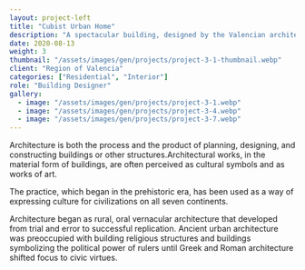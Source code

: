 ```yaml
---
layout: project-left
title: "Cubist Urban Home"
description: "A spectacular building, designed by the Valencian architect Santiago Calatrava."
date: 2020-08-13
weight: 3
thumbnail: "/assets/images/gen/projects/project-3-1-thumbnail.webp"
client: "Region of Valencia"
categories: ["Residential", "Interior"]
role: "Building Designer"
gallery:
  - image: "/assets/images/gen/projects/project-3-1.webp"
  - image: "/assets/images/gen/projects/project-3-4.webp"
  - image: "/assets/images/gen/projects/project-3-7.webp"
---
```


Architecture is both the process and the product of planning, designing, and constructing buildings or other structures.Architectural works, in the material form of buildings, are often perceived as cultural symbols and as works of art.

The practice, which began in the prehistoric era, has been used as a way of expressing culture for civilizations on all seven continents.

Architecture began as rural, oral vernacular architecture that developed from trial and error to successful replication. Ancient urban architecture was preoccupied with building religious structures and buildings symbolizing the political power of rulers until Greek and Roman architecture shifted focus to civic virtues.
